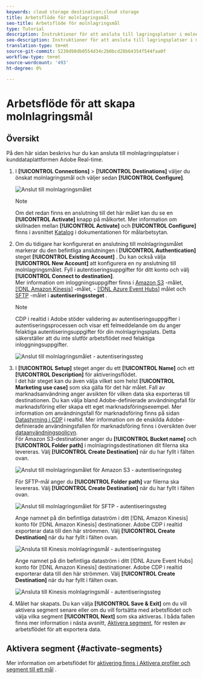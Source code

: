 ```yaml
---
keywords: cloud storage destination;cloud storage
title: Arbetsflöde för molnlagringsmål
seo-title: Arbetsflöde för molnlagringsmål
type: Tutorial
description: Instruktioner för att ansluta till lagringsplatser i molnet
seo-description: Instruktioner för att ansluta till lagringsplatser i molnet
translation-type: tm+mt
source-git-commit: 5238d98db0554d34c2b0bcd28b64354f544faa0f
workflow-type: tm+mt
source-wordcount: '493'
ht-degree: 0%

---
```



# Arbetsflöde för att skapa molnlagringsmål

## Översikt

På den här sidan beskrivs hur du kan ansluta till molnlagringsplatser i kunddataplattformen Adobe Real-time.

1. I **[!UICONTROL Connections]** > **[!UICONTROL Destinations]** väljer du önskat molnlagringsmål och väljer sedan **[!UICONTROL Configure]**.

   ![Anslut till molnlagringsmålet](./assets/connect-cloud-destination.png)

   >[!NOTE]
   >
   >Om det redan finns en anslutning till det här målet kan du se en **[!UICONTROL Activate]** knapp på målkortet. Mer information om skillnaden mellan **[!UICONTROL Activate]** och **[!UICONTROL Configure]** finns i avsnittet [Katalog](/help/rtcdp/destinations/destinations-workspace.md#catalog) i dokumentationen för målarbetsytan.

2. Om du tidigare har konfigurerat en anslutning till molnlagringsmålet markerar du den befintliga anslutningen i **[!UICONTROL Authentication]** steget **[!UICONTROL Existing Account]** . Du kan också välja **[!UICONTROL New Account]** att konfigurera en ny anslutning till molnlagringsmålet. Fyll i autentiseringsuppgifter för ditt konto och välj **[!UICONTROL Connect to destination]**. <br> Mer information om inloggningsuppgifter finns i [Amazon S3](/help/rtcdp/destinations/amazon-s3-destination.md) -målet, [[!DNL Amazon Kinesis]](/help/rtcdp/destinations/amazon-kinesis-destination.md) -målet, - [[!DNL Azure Event Hubs]](/help/rtcdp/destinations/azure-event-hubs-destination.md) målet och [SFTP](/help/rtcdp/destinations/sftp-destination.md) -målet i **autentiseringssteget** .

   >[!NOTE]
   >
   >CDP i realtid i Adobe stöder validering av autentiseringsuppgifter i autentiseringsprocessen och visar ett felmeddelande om du anger felaktiga autentiseringsuppgifter för din molnlagringsplats. Detta säkerställer att du inte slutför arbetsflödet med felaktiga inloggningsuppgifter.

   ![Anslut till molnlagringsmålet - autentiseringssteg](./assets/csdw/destination-account.png)

3. I **[!UICONTROL Setup]** steget anger du ett **[!UICONTROL Name]** och ett **[!UICONTROL Description]** för aktiveringsflödet. <br>
I det här steget kan du även välja vilket som helst **[!UICONTROL Marketing use case]** som ska gälla för det här målet. Fall av marknadsanvändning anger avsikten för vilken data ska exporteras till destinationen. Du kan välja bland Adobe-definierade användningsfall för marknadsföring eller skapa ett eget marknadsföringsexempel. Mer information om användningsfall för marknadsföring finns på sidan [Datastyrning i CDP](/help/rtcdp/privacy/data-governance-overview.md#destinations) i realtid. Mer information om de enskilda Adobe-definierade användningsfallen för marknadsföring finns i översikten över [dataanvändningspolicyn](/help/data-governance/policies/overview.md#core-actions). <br>
För Amazon S3-destinationer anger du **[!UICONTROL Bucket name]** och **[!UICONTROL Folder path]** i molnlagringsdestinationen dit filerna ska levereras. Välj **[!UICONTROL Create Destination]** när du har fyllt i fälten ovan.

   ![Anslut till molnlagringsmålet för Amazon S3 - autentiseringssteg](./assets/amazon-s3-setup-step.png)

   För SFTP-mål anger du **[!UICONTROL Folder path]** var filerna ska levereras. Välj **[!UICONTROL Create Destination]** när du har fyllt i fälten ovan.

   ![Anslut till molnlagringsmålet för SFTP - autentiseringssteg](./assets/sftp-destinations-setup-step.png)

   Ange namnet på din befintliga dataström i ditt [!DNL Amazon Kinesis] konto för [!DNL Amazon Kinesis] destinationer. Adobe CDP i realtid exporterar data till den här strömmen. Välj **[!UICONTROL Create Destination]** när du har fyllt i fälten ovan.

   ![Ansluta till Kinesis molnlagringsmål - autentiseringssteg](./assets/kinesis-destinations-setup-step.png)

   Ange namnet på din befintliga dataström i ditt [!DNL Azure Event Hubs] konto för [!DNL Amazon Kinesis] destinationer. Adobe CDP i realtid exporterar data till den här strömmen. Välj **[!UICONTROL Create Destination]** när du har fyllt i fälten ovan.

   ![Ansluta till Kinesis molnlagringsmål - autentiseringssteg](./assets/eventhubs-destinations-setup-step.png)

4. Målet har skapats. Du kan välja **[!UICONTROL Save & Exit]** om du vill aktivera segment senare eller om du vill fortsätta med arbetsflödet och välja vilka segment **[!UICONTROL Next]** som ska aktiveras. I båda fallen finns mer information i nästa avsnitt, [Aktivera segment](#activate-segments), för resten av arbetsflödet för att exportera data.

## Aktivera segment {#activate-segments}

Mer information om arbetsflödet för [aktivering finns i Aktivera profiler och segment till ett mål](/help/rtcdp/destinations/activate-destinations.md) .